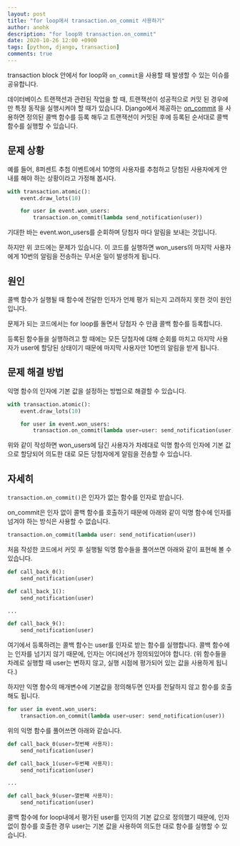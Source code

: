```yaml
---
layout: post
title: "for loop에서 transaction.on_commit 사용하기"
author: anohk
description: "for loop와 transaction.on_commit"
date: 2020-10-26 12:00 +0900
tags: [python, django, transaction]
comments: true
---
```


transaction block 안에서 for loop와 `on_commit`을 사용할 때 발생할 수 있는 이슈를 공유합니다.

데이터베이스 트랜잭션과 관련된 작업을 할 때, 트랜잭션이 성공적으로 커밋 된 경우에만 특정 동작을 실행시켜야 할 때가 있습니다. Django에서 제공하는 [on_commit](https://docs.djangoproject.com/en/3.1/topics/db/transactions/#django.db.transaction.on_commit) 을 사용하면 정의된 콜백 함수를 등록 해두고 트랜잭션이 커밋된 후에 등록된 순서대로 콜백 함수를 실행할 수 있습니다.


## 문제 상황

예를 들어, 8퍼센트 추첨 이벤트에서 10명의 사용자를 추첨하고 당첨된 사용자에게 안내를 해야 하는 상황이라고 가정해 봅시다.

```python
with transaction.atomic():
    event.draw_lots(10) 

    for user in event.won_users:
        transaction.on_commit(lambda send_notification(user))
```

기대한 바는 event.won_users를 순회하며 당첨자 마다 알림을 보내는 것입니다.

하지만 위 코드에는 문제가 있습니다. 이 코드를 실행하면 won_users의 마지막 사용자에게 10번의 알림을 전송하는 무서운 일이 발생하게 됩니다.


## 원인

콜백 함수가 실행될 때 함수에 전달한 인자가 언제 평가 되는지 고려하지 못한 것이 원인입니다.

문제가 되는 코드에서는 for loop를 돌면서 당첨자 수 만큼 콜백 함수를 등록합니다.

등록된 함수들을 실행하려고 할 때에는 모든 당첨자에 대해 순회를 마치고 마지막 사용자가 user에 할당된 상태이기 때문에 마지막 사용자만 10번의 알림을 받게 됩니다.


## 문제 해결 방법

익명 함수의 인자에 기본 값을 설정하는 방법으로 해결할 수 있습니다.

```python
with transaction.atomic():
    event.draw_lots(10)

    for user in event.won_users:
        transaction.on_commit(lambda user=user: send_notification(user))
```

위와 같이 작성하면 won_users에 담긴 사용자가 차례대로 익명 함수의 인자에 기본 값으로 할당되어 의도한 대로 모든 당첨자에게 알림을 전송할 수 있습니다.


## 자세히

`transaction.on_commit()`은 인자가 없는 함수를 인자로 받습니다.

on_commit은 인자 없이 콜백 함수를 호출하기 때문에 아래와 같이 익명 함수에 인자를 넘겨야 하는 방식은 사용할 수 없습니다.

```python
transaction.on_commit(lambda user: send_notification(user))
```

처음 작성한 코드에서 커밋 후 실행될 익명 함수들을 풀어쓰면 아래와 같이 표현해 볼 수 있습니다.

```python
def call_back_0():
    send_notification(user)

def call_back_1():
    send_notification(user)

...

def call_back_9():
    send_notification(user)
```

여기에서 등록하려는 콜백 함수는 user를 인자로 받는 함수를 실행합니다. 콜백 함수에는 인자를 넘기지 않기 때문에, 인자는 어디에선가 정의되있어야 합니다. (위 함수들을 차례로 실행할 때 user는 변하지 않고, 실행 시점에 평가되어 있는 값을 사용하게 됩니다.)

하지만 익명 함수의 매개변수에 기본값을 정의해두면 인자를 전달하지 않고 함수를 호출해도 됩니다.

```python
for user in event.won_users:
    transaction.on_commit(lambda user=user: send_notification(user))
```

위의 익명 함수를 풀어쓰면 아래와 같습니다.

```python
def call_back_0(user=첫번째 사용자):
    send_notification(user)

def call_back_1(user=두번째 사용자):
    send_notification(user)

...

def call_back_9(user=열번째 사용자):
    send_notification(user)
```

콜백 함수에 for loop내에서 평가된 user를 인자의 기본 값으로 정의했기 때문에, 인자 없이 함수를 호출한 경우 user는 기본 값을 사용하여 의도한 대로 함수를 실행할 수 있습니다.
